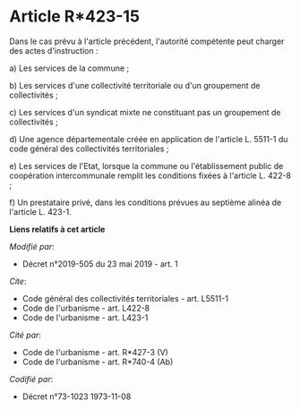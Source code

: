 # Article R*423-15

Dans le cas prévu à l'article précédent, l'autorité compétente peut charger des actes d'instruction : 

a) Les services de la commune ; 

b) Les services d'une collectivité territoriale ou d'un groupement de collectivités ; 

c) Les services d'un syndicat mixte ne constituant pas un groupement de collectivités ; 

d) Une agence départementale créée en application de l'article L. 5511-1 du code général des collectivités territoriales ; 

e) Les services de l'Etat, lorsque la commune ou l'établissement public de coopération intercommunale remplit les conditions
fixées à l'article L. 422-8 ; 

f) Un prestataire privé, dans les conditions prévues au septième alinéa de l'article L. 423-1.

**Liens relatifs à cet article**

_Modifié par_:

  - Décret n°2019-505 du 23 mai 2019 - art. 1

_Cite_:

  - Code général des collectivités territoriales - art. L5511-1
  - Code de l'urbanisme - art. L422-8
  - Code de l'urbanisme - art. L423-1

_Cité par_:

  - Code de l'urbanisme - art. R*427-3 (V)
  - Code de l'urbanisme - art. R*740-4 (Ab)

_Codifié par_:

  - Décret n°73-1023 1973-11-08
